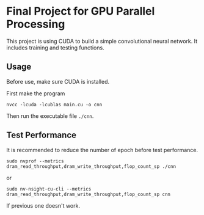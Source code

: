 # Final Project for GPU Parallel Processing

This project is using CUDA to build a simple convolutional neural network. It includes training and testing functions. 

## Usage

Before use, make sure CUDA is installed. 

First make the program

```
nvcc -lcuda -lcublas main.cu -o cnn
````

Then run the executable file `./cnn`. 

## Test Performance

It is recommended to reduce the number of epoch before test performance. 

```
sudo nvprof --metrics dram_read_throughput,dram_write_throughput,flop_count_sp ./cnn
```

or 

```
sudo nv-nsight-cu-cli --metrics dram_read_throughput,dram_write_throughput,flop_count_sp cnn
```

If previous one doesn't work. 

